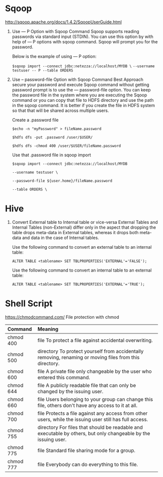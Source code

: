 # Sqoop
http://sqoop.apache.org/docs/1.4.2/SqoopUserGuide.html

1. Use — P Option with Sqoop Command
   Sqoop supports reading passwords via standard input (STDIN). You can use this option by with help of — P options with sqoop command. Sqoop will prompt you for the password.

   Below is the example of using — P option:

   ```$sqoop import --connect jdbc:netezza://localhost/MYDB \```
   ```--username testuser -- P --table ORDERS```

2. Use – password-file Option with Sqoop Command
   Best Approach secure your password and execute Sqoop command without getting password prompt is to use the — password-file option. You can keep the password file in the system where you are executing the Sqoop command or you can copy that file to HDFS directory and use the path in the sqoop command. It is better if you create the file in HDFS system so that that will be shared across multiple users.

   Create a .password file
   
   ```$echo -n "myPassword" > fileName.password```

   ```$hdfs dfs -put .password /user/$USER/```
   
   ```$hdfs dfs -chmod 400 /user/$USER/fileName.password```
   
   Use that .password file in sqoop import
   
   ```$sqoop import --connect jdbc:netezza://localhost/MYDB ```
   
   ```--username testuser \```
   
   ```--password-file ${user.home}/fileName.password```
   
   ```--table ORDERS \```

# Hive
1. Convert External table to Internal table or vice-versa
   External Tables and Internal Tables (non-External) differ only in the aspect that dropping the table drops meta-data in External          tables, whereas it drops both meta-data and data in the case of Internal tables.
   
   Use the following command to convert an external table to an internal table:

    ```ALTER TABLE <tablename> SET TBLPROPERTIES('EXTERNAL'='FALSE');```

   Use the following command to convert an internal table to an external table:

    ```ALTER TABLE <tablename> SET TBLPROPERTIES('EXTERNAL'='TRUE');```


# Shell Script

https://chmodcommand.com/
File protection with chmod

|Command	      | Meaning                                                                                                          |
|:--------------|:-----------------------------------------------------------------------------------------------------------------| 
|chmod 400     | file	To protect a file against accidental overwriting.                                                         |
|chmod 500     | directory	To protect yourself from accidentally removing, renaming or moving files from this directory.          |
|chmod 600     | file	A private file only changeable by the user who entered this command.                                      |
|chmod 644     | file	A publicly readable file that can only be changed by the issuing user.                                    |
|chmod 660     | file	Users belonging to your group can change this file, others don't have any access to it at all.            |
|chmod 700     | file	Protects a file against any access from other users, while the issuing user still has full access.        |
|chmod 755     | directory	For files that should be readable and executable by others, but only changeable by the issuing user.   |
|chmod 775     | file	Standard file sharing mode for a group.                                                                   |
|chmod 777     | file	Everybody can do everything to this file.                                                                 |
